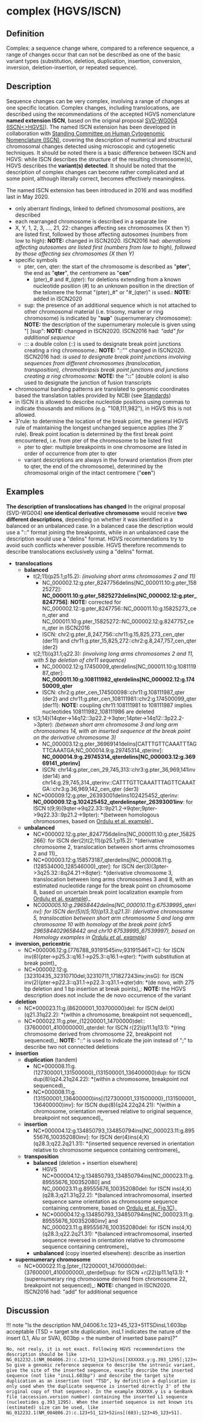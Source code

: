 # complex (HGVS/ISCN)

## Definition

Complex: a sequence change where, compared to a reference sequence, a range of changes occur that can not be described as one of the basic variant types (substitution, deletion, duplication, insertion, conversion, inversion, deletion-insertion, or repeated sequence).

## Description

Sequence changes can be very complex, involving a range of changes at one specific location. Complex changes, including translocations, are described using the recommendations of the accepted HGVS nomenclature **named extension ISCN**, based on the original proposal [SVD-WG004 (ISCN<>HGVS)](../../../consultation/SVD-WG004/)). The named ISCN extension has been developed in collaboration with [Standing Committee on Human Cytogenomic Nomenclature (ISCN)](../../../consultation/ISCN/), covering the description of numerical and structural chromosomal changes detected using microscopic and cytogenetic techniques. It should be noted there is a basic difference between ISCN and HGVS: while ISCN describes the structure of the resulting chromosome(s), HGVS describes the **variant(s) detected**. It should be noted that the description of complex changes can become rather complicated and at some point, although literally correct, becomes effectively meaningless.

The named ISCN extension has been introduced in 2016 and was modified last in May 2020.

- only aberrant findings, linked to defined chromosomal positions, are described
- each rearranged chromosome is described in a separate line
- X, Y, 1, 2, 3, ..., 21, 22: changes affecting sex chromosomes (X then Y) are listed first, followed by those affecting autosomes (numbers from low to high): **NOTE:** changed in ISCN2020. ISCN2016 had: _aberrations affecting autosomes are listed first (numbers from low to high), followed by those affecting sex chromosomes (X then Y)_
- specific symbols
  - pter, cen, qter: the start of the chromosome is described as "**pter**", the end as "**qter**", the centromere as "**cen**"
    - (pter)\_# and #\_(qter): for deletions extending from a known nucleotide position (#) to an unknown position in the direction of the telomere the format "(pter)\_#" or "#\_(qter)" is used.: **NOTE:** added in ISCN2020
  - sup: the presence of an additional sequence which is not attached to other chromosomal material (i.e. trisomy, marker or ring chromosome) is indicated by "**sup**" (supernumerary chromosome): **NOTE:** the description of the supernumerary molecule is given using "[ ]sup": **NOTE:** changed in ISCN2020. ISCN2016 had: _"add" for additional sequence_
  - ::: a double colon (::) is used to designate break point junctions creating a ring chromosome.: **NOTE:** "::"" changed in ISCN2020. ISCN2016 had: _is used to designate break point junctions involving sequences from different chromosomes (translocation, transposition), chromothripsis break point junctions and junctions creating a ring chromosome_: **NOTE:** the "**::**" (double colon) is also used to designate the junction of fusion transcripts
- chromosomal banding patterns are translated to genomic coordinates based the translation tables provided by NCBI (see [Standards](../../../background/standards/#ISCN))
- in ISCN it is allowed to describe nucleotide positions using commas to indicate thousands and millions (e.g. "108,111,982"), in HGVS this is not allowed.
- 3'rule: to determine the location of the break point, the general HGVS rule of maintaining the longest unchanged sequence applies (the 3' rule). Break point location is determined by the first break point encountered, i.e. from pter of the chromosome to be listed first
  - pter to qter: multiple breakpoints in one chromosome are listed in order of occurrence from pter to qter
  - variant descriptions are always in the forward orientation (from pter to qter, the end of the chromosome), determined by the chromosomal origin of the intact centromere ("**cen**")

## Examples

**The description of translocations has changed** In the original proposal (SVD-WG004) **one identical derivative chromosome** would receive **two different descriptions**, depending on whether it was identified in a balanced or an unbalanced case. In a balanced case the description would use a "::" format joining the breakpoints, while in an unbalanced case the description would use a "delins" format. HGVS recommendations try to avoid such conflicts wherever possible. HGVS therefore recommends to describe translocations exclusively using a "delins" format.

- **translocations**
  - **balanced**
    - t(2;11)(p25.1;p15.2): _(involving short arms chromosomes 2 and 11)_
      - NC_000002.12:g.pter_8247756delins[NC\_000011.10:g.pter\_15825272]: **NC_000011.10:g.pter_5825272delins[NC\_000002.12:g.pter\_8247756]**: **NOTE:** corrected for NC_000002.12::g.pter_8247756::NC_000011.10:g.15825273_cen_qter and NC_000011.10:g.pter_15825272::NC_000002.12:g.8247757_cen_qter in ISCN2016
      - ISCN: chr2:g.pter_8,247,756::chr11:g.15,825,273_cen_qter (der11) and chr11:g.pter_15,825,272::chr2:g.8,247,757_cen_qter (der2)
    - t(2;11)(q31.1;q22.3): _(involving long arms chromosomes 2 and 11, with 5 bp deletion of chr11 sequence)_
      - NC_000002.12:g.17450009_qterdelins[NC\_000011.10:g.108111987\_qter]: **NC_000011.10:g.108111982_qterdelins[NC_000002.12:g.17450009_qter**
      - ISCN: chr2:g.pter_cen_174500098::chr11:g.108111987_qter (der2) and chr11:g.pter_cen_108111981::chr2:g.174500099_qter (der11): **NOTE:** coupling chr11:108111981 to 108111987 implies nucleotides 108111982_108111986 are deleted
    - t(3;14)(14qter->14q12::3p22.2->3qter;14pter->14q12::3p22.2->3pter): _(between short arm chromosome 3 and long arm chromosomes 14, with an inserted sequence at the break point on the derivative chromosome 3)_
      - NC_000003.12:g.pter_36969141delins[CATTTGTTCAAATTTAGTTCAAATGA;NC\_000014.9:g.29745314\_qterinv]: **NC_000014.9:g.29745314_qterdelins[NC\_000003.12:g.36969141\_pterinv]**
      - ISCN: chr14:g.pter_cen_29,745,313::chr3:g.pter_36,969,141inv (der14) and chr14:g.29,745,314_qterinv::CATTTGTTCAAATTTAGTTCAAATGA::chr3:g.36,969,142_cen_qter (der3)
    - NC*000009.12:g.pter_26393001delins102425452_qterinv: **NC_000009.12:g.102425452_qterdelinspter_26393001inv**: for ISCN t(9;9)(9qter->9q22.33::9p21.2->9qter;9pter->9q22.33::9p21.2->9pter): *(between homologous chromosomes, based on [Ordulu et al. example](<https://www.cell.com/ajhg/fulltext/S0002-9297(14)00172-4>))\_
  - **unbalanced**
    - NC*000002.12:g.pter_8247756delins[NC\_000011.10:g.pter\_15825266]: for ISCN der(2)t(2;11)(p25.1;p15.2): *(derivative chromosome 2, translocation between short arms chromosomes 2 and 11)\_
    - NC*000003.12:g.158573187_qterdelins[NC\_000008.11:g.(128534000\_128546000)\_qter]: for ISCN der(3)(3pter->3q25.32::8q24.21->8qter): *(derivative chromosome 3, translocation between long arms chromosomes 3 and 8, with an estimated nucleotide range for the break point on chromosome 8, based on uncertain break point localization example from [Ordulu et al. example](<https://www.cell.com/ajhg/fulltext/S0002-9297(14)00172-4>))\_
    - NC*000005.10:g.29658442delins[NC\_000010.11:g.67539995\_qterinv]: for ISCN der(5)t(5;10)(p13.3;q21.3): *(derivative chromosome 5, translocation between short arm chromosome 5 and long arm chromosome 10 with homology at the break point (chr5 29658440*29658442 and chr10 67539995_67539997), based on Homology examples in [Ordulu et al. example](<https://www.cell.com/ajhg/fulltext/S0002-9297(14)00172-4>))*
- **inversion, pericentric**
  - NC*000006.12:g.[776788\_93191545inv;93191546T>C]: for ISCN inv(6)(pter->p25.3::q16.1->p25.3::q16.1->qter): *(with substitution at break point)\_
  - NC*000002.12:g.[32310435\_32310710del;32310711\_171827243inv;insG]: for ISCN inv(2)(pter->p22.3::q31.1->p22.3::q31.1->qter)dn: *(de novo, with 275 bp deletion and 1 bp insertion at break points)\_: **NOTE:** the HGVS description does not include the de novo occurrence of the variant
- **deletion**
  - NC*000023.11:g.(86200001_103700000)del: for ISCN del(X)(q21.31q22.2): *(within a chromosome, breakpoint not sequenced)\_
  - NC*000022.11:g.pter\_(12200001_14700000)del::(37600001_410000000)\_qterdel: for ISCN r(22)(p11.1q13.1): *(ring chromosome derived from chromosome 22, breakpoint not sequenced)\_: **NOTE:** "::" is used to indicate the join instead of ";" to describe two not connected deletions
- **insertion**
  - **duplication** (tandem)
    - NC*000008.11:g.(127300001_131500000)\_(131500001_136400000)dup: for ISCN dup(8)(q24.21q24.22): *(within a chromosome, breakpoint not sequenced)\_
    - NC*000008.11:g.(131500001_136400000)ins[(127300001\_131500000)\_(131500001\_136400000)inv]: for ISCN dup(8)(q24.22q24.21): *(within a chromosome, orientation reversed relative to original sequence, breakpoint not sequenced)\_
  - **insertion**
    - NC*000004.12:g.134850793_134850794ins[NC\_000023.11:g.89555676\_100352080inv]: for ISCN der(4)ins(4;X)(q28.3;q22.2q21.31): *(inserted sequence reversed in orientation relative to chromosome sequence containing centromere)\_
  - **transposition**
    - **balanced** (deletion + insertion elsewhere)
      - HGVS NC*000004.12:g.134850793_134850794ins[NC\_000023.11:g.89555676\_100352080] and NC_000023.11:g.89555676_100352080del: for ISCN ins(4;X)(q28.3;q21.31q22.2): *(balanced intrachromosomal, inserted sequence same orientation as chromosome sequence containing centromere, based on [Ordulu et al. Fig.1C](<https://www.cell.com/ajhg/fulltext/S0002-9297(14)00172-4>))\_
      - NC*000004.12:g.134850793_134850794ins[NC\_000023.11:g.89555676\_100352080inv] and NC_000023.11:g.89555676_100352080del: for ISCN ins(4;X)(q28.3;q22.2q21.31): *(balanced intrachromosomal, inserted sequence reversed in orientation relative to chromosome sequence containing centromere)\_
    - **unbalanced** (copy inserted elsewhere): describe as insertion
- **supernumerary chromosome**
  - NC*000022.11:g.[pter\_(12200001\_14700000)del::(37600001\_410000000)\_qterdel]sup: for ISCN +r(22)(p11.1q13.1): *(supernumerary ring chromosome derived from chromosome 22, breakpoint not sequenced)\_: **NOTE:** changed in ISCN2020. ISCN2016 had: "add" for additional sequence

## Discussion

!!! note "Is the description NM_04006.1:c.123+45_123+51TSDinsL1.603bp acceptable (TSD = target site duplication, insL1 indicates the nature of the insert (L1, Alu or SVA), 603bp = the number of inserted base pairs)?"

    No, not realy, it is not exact. Following HGVS recommendations the description should be like NG_012232.1(NM_004006.2):c.123+51_123+52ins[[XXXXXX.y:g.393_1295];123+45_123+51]. So give a genomic reference sequence to describe the intronic variant, give the site of the inserted sequence, exactly describe the inserted sequence (not like "insL1.603bp") and describe the target site duplication as an insertion (not "TSD", by definition a duplication is only used when the duplicate sequence is inserted directly 3' of the original copy of that sequence). In the example XXXXXX.y is a GenBank file (accession.version number) containing the inserted L1 sequence (nucleotides g.393_1295). When the inserted sequence is not known its (estimated) size can be used, like NG_012232.1(NM_004006.2):c.123+51_123+52ins[(603);123+45_123+51].
